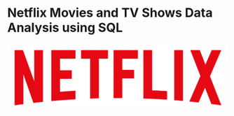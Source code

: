 # Netflix Movies and TV Shows Data  Analysis using SQL
![Netflix Logo](https://github.com/ritik168/netflix_sql_project2/blob/main/logo.png)
